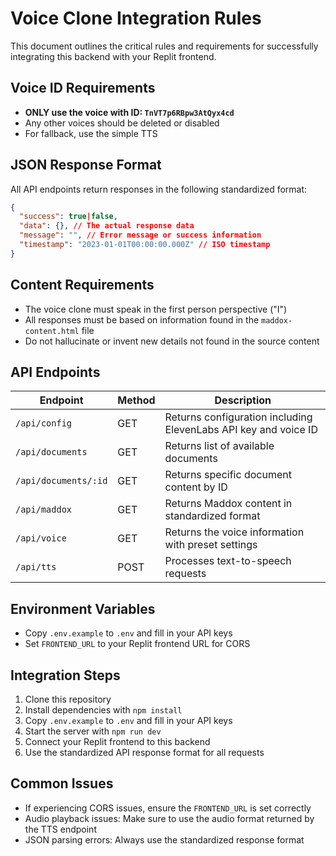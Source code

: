 # Voice Clone Integration Rules

This document outlines the critical rules and requirements for successfully integrating this backend with your Replit frontend.

## Voice ID Requirements

- **ONLY use the voice with ID: `TnVT7p6RBpw3AtQyx4cd`**
- Any other voices should be deleted or disabled
- For fallback, use the simple TTS

## JSON Response Format

All API endpoints return responses in the following standardized format:

```json
{
  "success": true|false,
  "data": {}, // The actual response data
  "message": "", // Error message or success information
  "timestamp": "2023-01-01T00:00:00.000Z" // ISO timestamp
}
```

## Content Requirements

- The voice clone must speak in the first person perspective ("I")
- All responses must be based on information found in the `maddox-content.html` file
- Do not hallucinate or invent new details not found in the source content

## API Endpoints

| Endpoint | Method | Description |
|----------|--------|-------------|
| `/api/config` | GET | Returns configuration including ElevenLabs API key and voice ID |
| `/api/documents` | GET | Returns list of available documents |
| `/api/documents/:id` | GET | Returns specific document content by ID |
| `/api/maddox` | GET | Returns Maddox content in standardized format |
| `/api/voice` | GET | Returns the voice information with preset settings |
| `/api/tts` | POST | Processes text-to-speech requests |

## Environment Variables

- Copy `.env.example` to `.env` and fill in your API keys
- Set `FRONTEND_URL` to your Replit frontend URL for CORS

## Integration Steps

1. Clone this repository
2. Install dependencies with `npm install`
3. Copy `.env.example` to `.env` and fill in your API keys
4. Start the server with `npm run dev`
5. Connect your Replit frontend to this backend
6. Use the standardized API response format for all requests

## Common Issues

- If experiencing CORS issues, ensure the `FRONTEND_URL` is set correctly
- Audio playback issues: Make sure to use the audio format returned by the TTS endpoint
- JSON parsing errors: Always use the standardized response format 
